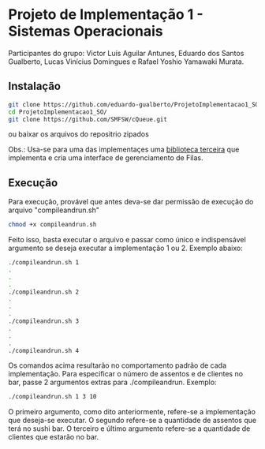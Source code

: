 # Projeto de Implementação 1 - Sistemas Operacionais

Participantes do grupo: Victor Luís Aguilar Antunes, Eduardo dos Santos Gualberto, Lucas Vinícius Domingues e Rafael Yoshio Yamawaki Murata.

## Instalação

```bash
git clone https://github.com/eduardo-gualberto/ProjetoImplementacao1_SO.git
cd ProjetoImplementacao1_SO/
git clone https://github.com/SMFSW/cQueue.git
```
ou baixar os arquivos do repositrio zipados

Obs.: Usa-se para uma das implementaçes uma [biblioteca terceira](https://github.com/SMFSW/cQueue) que implementa e cria uma interface de gerenciamento de Filas.

## Execução

Para execução,  provável que antes deva-se dar permissão de execução do arquivo "compileandrun.sh"

```bash
chmod +x compileandrun.sh
```
Feito isso, basta executar o arquivo e passar como único e indispensável argumento se deseja executar a implementação 1 ou 2. Exemplo abaixo:

```bash
./compileandrun.sh 1
.
.
.
./compileandrun.sh 2
.
.
.
./compileandrun.sh 3
.
.
.
./compileandrun.sh 4
```
Os comandos acima resultarão no comportamento padrão de cada implementação. Para especificar o número de assentos e de clientes no bar, passe 2 argumentos extras para ./compileandrun. Exemplo:

```bash
./compileandrun.sh 1 3 10
```

O primeiro argumento, como dito anteriormente, refere-se a implementação que deseja-se executar. O segundo refere-se a quantidade de assentos que terá no sushi bar. O terceiro e último argumento refere-se a quantidade de clientes que estarão no bar.
